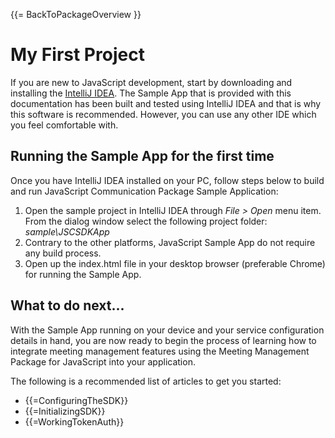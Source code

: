 {{= BackToPackageOverview }}

# My First Project

If you are new to JavaScript development, start by downloading and installing the <a href="https://www.jetbrains.com/idea/" target="_blank">IntelliJ IDEA</a>. The Sample App that is provided with this documentation has been built and tested using IntelliJ IDEA and that is why this software is recommended. However, you can use any other IDE which you feel comfortable with.

## Running the Sample App for the first time

Once you have IntelliJ IDEA installed on your PC, follow steps below to build and run JavaScript Communication Package Sample Application:

1. Open the sample project in IntelliJ IDEA through *File > Open* menu item. From the dialog window select the following project folder: *sample\JSCSDKApp*
2. Contrary to the other platforms, JavaScript Sample App do not require any build process.
3. Open up the index.html file in your desktop browser (preferable Chrome) for running the Sample App.

## What to do next...

With the Sample App running on your device and your service configuration details in hand, you are now ready to begin the process of learning how to integrate meeting management features using the Meeting Management Package for JavaScript into your application.

The following is a recommended list of articles to get you started:

* {{=ConfiguringTheSDK}}
* {{=InitializingSDK}}
* {{=WorkingTokenAuth}}
